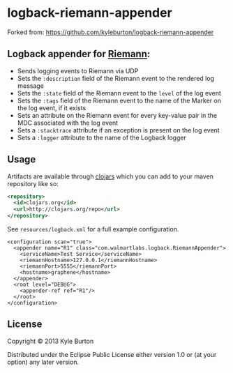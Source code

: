 # logback-riemann-appender

Forked from: https://github.com/kyleburton/logback-riemann-appender

## Logback appender for [Riemann](http://riemann.io/):

- Sends logging events to Riemann via UDP
- Sets the `:description` field of the Riemann event to the rendered log message
- Sets the `:state` field of the Riemann event to the `level` of the log event
- Sets the `:tags` field of the Riemann event to the name of the Marker on the log event, if it exists
- Sets an attribute on the Riemann event for every key-value pair in the MDC associated with the log event
- Sets a `:stacktrace` attribute if an exception is present on the log event
- Sets a `:logger` attribute to the name of the Logback logger

## Usage

Artifacts are available through
[clojars](https://clojars.org/com.walmartlabs/logback-riemann-appender) which you can add
to your maven repository like so:

```xml
<repository>
  <id>clojars.org</id>
  <url>http://clojars.org/repo</url>
</repository>
```

See `resources/logback.xml` for a full example configuration.

    <configuration scan="true">
      <appender name="R1" class="com.walmartlabs.logback.RiemannAppender">
        <serviceName>Test Service</serviceName>
        <riemannHostname>127.0.0.1</riemannHostname>
        <riemannPort>5555</riemannPort>
        <hostname>graphene</hostname>
      </appender>
      <root level="DEBUG">
        <appender-ref ref="R1"/>
      </root>
    </configuration>

## License

Copyright © 2013 Kyle Burton

Distributed under the Eclipse Public License either version 1.0 or (at
your option) any later version.
